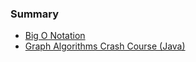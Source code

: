 ### Summary 

- [Big O Notation](https://www.youtube.com/watch?v=Mo4vesaut8g&list=PLcYktBZaiNJuBvB0N-tNmTkF4x9dL9Orj)
- [Graph Algorithms Crash Course (Java)](https://www.youtube.com/watch?v=dS44jZyj5gU&list=PLcYktBZaiNJuBvB0N-tNmTkF4x9dL9Orj&index=8)
